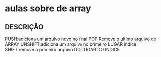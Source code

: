# aulas sobre de array

## DESCRIÇÃO

PUSH:adiciona um arquivo novo no final
POP:Remove o ultimo arquivo do ARRAY
UNSHIFT:adiciona um arquivo no primeiro LUGAR indice
SHIFT:remove o primeiro arquivo DO LUGAR DO INDICE